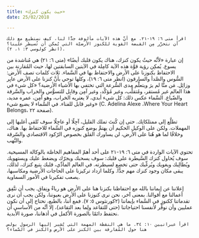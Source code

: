 ```yaml
---
title: «حيث يكون كنزك»
date: 25/02/2018

---
```


`اقرأ متى ٦: ١٩-٢١. مع أنَّ هذه الآيات مألوفة جدًّا لنا، كيف نستطيع مع ذلك أن نتحرَّر مِن القبضة القوية للكنوز الأرضيَّة التي يُمكن أن تُسيطر علينا؟ (انظر كولوسي ٣: ١، ٢).`

إن عبارة «لأنَّه حيثُ يكون كنزك، هناك يكون قلبك أيضًا» (متى ٦: ٢١) هي مُناشدة من يسوع. يُمكِن رؤية قوَّة هذه الآية كامِلة في الآيتين السابقتين لها، حيث المُقارنة بين الاحتفاظ بكنوزنا على الأرض والاحتفاظ بها في السَّماء. ثلاث كلمات تصف الأرض: السُّوس والصَّدأ والسارقون (انظر متى ٦: ١٩)، وكلها توحي بأنَّ كنزنا على الأرض عابِر وزائِل. مَن منَّا لم يرَ ويتعلَّم مدى السُّرعة التي تختفي بها الأشياء الأرضية؟ «كل شيء في هذا العالم غير مُستقر، ومُتقلِّب، وغير مُؤكَّد، وغير آمِن وقابِل للتسوُّس والخراب والسَّرقة والضّياع. السَّماء عكس ذلك: كل شيء أبدي، لا يعتريه الخراب، وهو آمِن، عمره مديد، وغير قابل للفناء. في السَّماء لا يضيع شيء» (C. Adelina Alexe ،Where Your Heart Belongs، صفحة ٢٢).

تطلَّع إلى ممتلكاتِك. حتى إن كُنتَ تملك القليل، آجِلًا أو عاجِلًا سوف تُلقى أغلبها إلى المهملات. ولكن على الوكيل الحكيم أن يهتمَّ بوضع كنوزه في السَّماء للاحتفاظ بها. هناك، وخلافًا لما هو هُنا على الأرض، لن يساورك القلق بخصوص الرّكود الاقتصادي والسّرقة والنَّهب.

تحتوي الآيات الواردة في متى ٦: ١٩-٢١ على أحد أهمّ المفاهيم الخاصَّة بالوكالة المسيحية. سوف يُحاول كنزك السَّيطرة على قلبك: سوف يسحبك ويجرّك ويضغط عليك ويستهويك ويُطالِبك ويغويك ويُرغِّبك حتى تخضع لسيطرته. في العالم المادِّي، قلبك يتبع كنزك، لذلك، يبقى مكان وجود كنزك مهم جدًّا. وكلما ازداد تركيزنا على الحاجات الأرضية ومكاسبها، يصعب تفكيرنا في الأمور السماوية.

إعلاننا عن إيماننا بالله مع احتفاظنا بكنزنا هنا على الأرض هو رياءٌ ونِفاق. يجب أن تتَّفِق أعمالنا مع أقوالنا. بمعنى آخر، نحن نرى كنوزنا على الأرض بعيوننا، ولكن يجب أن نرى تقدماتنا ككنوز في السَّماء بإيماننا (٢كورنثوس ٥: ٧). فمع أننا، بالطبع، نحتاج إلى أن نكون عمليين وأن نوفِّر لأنفسنا احتياجاتنا (حتى للتقاعد ولِما بعد التقاعد)، إلا أنَّه من الأساسي أن نحتفظ دائمًا بالصورة الأكمل في أذهاننا، صورة الأبدية.

`اقرأ عبرانيين ١٠: ٣٤. ما هي النقطة المهمة التي يُشير إليها الرسول بولس هنا حول المُفارقة بين الكنز على الأرض والكنز في السَّماء؟`